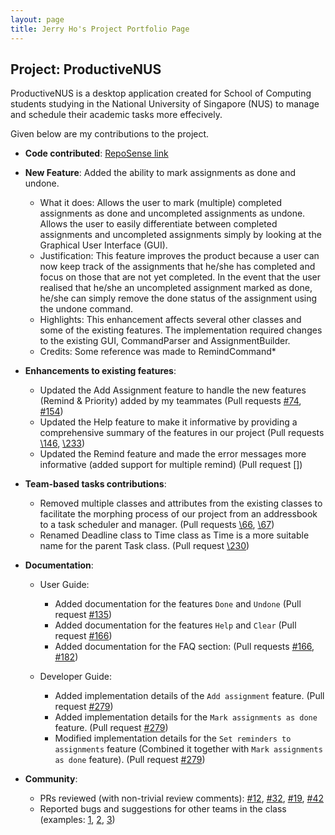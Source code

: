 ```yaml
---
layout: page
title: Jerry Ho's Project Portfolio Page
---
```


## Project: ProductiveNUS

ProductiveNUS is a desktop application created for School of Computing students studying in the National University of Singapore (NUS) to manage and schedule their academic tasks more effecively.

Given below are my contributions to the project.

* **Code contributed**: [RepoSense link](https://nus-cs2103-ay2021s1.github.io/tp-dashboard/#breakdown=true&search=printinghelloworld)

* **New Feature**: Added the ability to mark assignments as done and undone.
  * What it does: Allows the user to mark (multiple) completed assignments as done and uncompleted assignments as undone. Allows the user to easily differentiate between completed assignments and uncompleted assignments simply by looking at the Graphical User Interface (GUI). 
  * Justification: This feature improves the product because a user can now keep track of the assignments that he/she has completed and focus on those that are not yet completed. In the event that the user realised that he/she an uncompleted assignment marked as done, he/she can simply remove the done status of the assignment using the undone command.
  * Highlights: This enhancement affects several other classes and some of the existing features. The implementation required changes to the existing GUI, CommandParser and AssignmentBuilder.
  * Credits: Some reference was made to RemindCommand*

* **Enhancements to existing features**:
  * Updated the Add Assignment feature to handle the new features (Remind & Priority) added by my teammates (Pull requests [\#74](https://github.com/AY2021S1-CS2103T-F11-3/tp/pull/74), [\#154](https://github.com/AY2021S1-CS2103T-F11-3/tp/pull/154))
  * Updated the Help feature to make it informative by providing a comprehensive summary of the features in our project (Pull requests [\146](https://github.com/AY2021S1-CS2103T-F11-3/tp/pull/146), [\233](https://github.com/AY2021S1-CS2103T-F11-3/tp/pull/233))
  * Updated the Remind feature and made the error messages more informative (added support for multiple remind) (Pull request [\])

* **Team-based tasks contributions**:
  * Removed multiple classes and attributes from the existing classes to facilitate the morphing process of our project from an addressbook to a task scheduler and manager. (Pull requests [\66](https://github.com/AY2021S1-CS2103T-F11-3/tp/pull/66), [\67](https://github.com/AY2021S1-CS2103T-F11-3/tp/pull/67))
  * Renamed Deadline class to Time class as Time is a more suitable name for the parent Task class. (Pull request [\230](https://github.com/AY2021S1-CS2103T-F11-3/tp/pull/230))

* **Documentation**:
  * User Guide:
    * Added documentation for the features `Done` and `Undone` (Pull request [\#135](https://github.com/AY2021S1-CS2103T-F11-3/tp/pull/135))
    * Added documentation for the features `Help` and `Clear` (Pull request [\#166](https://github.com/AY2021S1-CS2103T-F11-3/tp/pull/166))
    * Added documentation for the FAQ section: (Pull requests [\#166](https://github.com/AY2021S1-CS2103T-F11-3/tp/pull/166), [\#182](https://github.com/AY2021S1-CS2103T-F11-3/tp/pull/182))
    
  * Developer Guide:
    * Added implementation details of the `Add assignment` feature. (Pull request [\#279](https://github.com/AY2021S1-CS2103T-F11-3/tp/pull/279))
    * Added implementation details for the `Mark assignments as done` feature. (Pull request [\#279](https://github.com/AY2021S1-CS2103T-F11-3/tp/pull/279)) 
    * Modified implementation details for the `Set reminders to assignments` feature (Combined it together with `Mark assignments as done` feature). (Pull request [\#279](https://github.com/AY2021S1-CS2103T-F11-3/tp/pull/279))

* **Community**:
  * PRs reviewed (with non-trivial review comments): [\#12](), [\#32](), [\#19](), [\#42]()
  * Reported bugs and suggestions for other teams in the class (examples: [1](), [2](), [3]())
